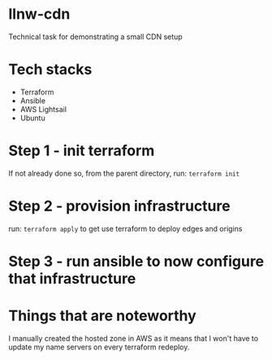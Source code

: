 # llnw-cdn
Technical task for demonstrating a small CDN setup

# Tech stacks
- Terraform
- Ansible
- AWS Lightsail
- Ubuntu

# Step 1 - init terraform
If not already done so, from the parent directory, run: `terraform init`

# Step 2 - provision infrastructure
run: `terraform apply` to get use terraform to deploy edges and origins

# Step 3 - run ansible to now configure that infrastructure


# Things that are noteworthy
I manually created the hosted zone in AWS as it means that I won't have to update my name servers on every terraform redeploy.